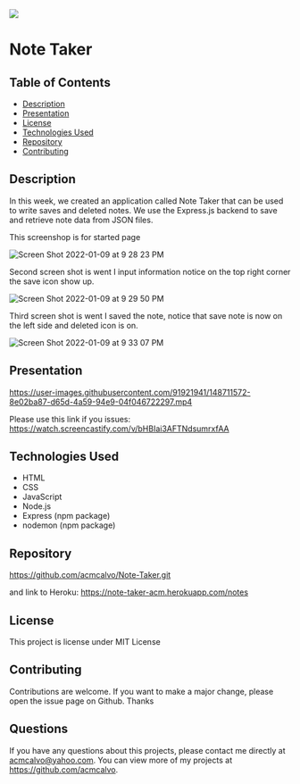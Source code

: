 <img src='https://img.shields.io/github/license/acmcalvo/README-Generator' >

  # Note Taker
 
  ## Table of Contents
  * [Description](#description)
  * [Presentation](#presentation)
  * [License](#license)
  * [Technologies Used](#technologiesUsed)
  * [Repository](#repository)
  * [Contributing](#contributing)

  ## Description
  
In this week, we created an application called Note Taker that can be used to write saves and deleted notes. We use the Express.js backend to save and retrieve note data from JSON files.
 
 This screenshop is for started page

![Screen Shot 2022-01-09 at 9 28 23 PM](https://user-images.githubusercontent.com/91921941/148711928-b63edf9a-4521-4e40-8151-22ee6586ad3c.png)

Second screen shot is went I input information notice on the top right corner the save icon show up.

![Screen Shot 2022-01-09 at 9 29 50 PM](https://user-images.githubusercontent.com/91921941/148712014-6fbcfa33-57e5-47d0-b72d-c44601d2d88b.png)

Third screen shot is went I saved the note, notice that save note is now on the left side and deleted icon is on.

![Screen Shot 2022-01-09 at 9 33 07 PM](https://user-images.githubusercontent.com/91921941/148712162-b955afc0-bf10-4e79-ace6-4e19fe69cfed.png)
  
  
  ## Presentation
  
  https://user-images.githubusercontent.com/91921941/148711572-8e02ba87-d65d-4a59-94e9-04f046722297.mp4
  
  Please use this link if you issues:
  https://watch.screencastify.com/v/bHBIai3AFTNdsumrxfAA
  
  ## Technologies Used
  * HTML
  * CSS
  * JavaScript
  * Node.js
  * Express (npm package)
  * nodemon (npm package)


  ## Repository
  https://github.com/acmcalvo/Note-Taker.git
  
  and link to Heroku:
  https://note-taker-acm.herokuapp.com/notes
  
  ## License 
  This project is license under MIT License

 
 
  ## Contributing 
  Contributions are welcome. If you want to make a major change, please open the issue page on Github. Thanks

  ## Questions
  If you have any questions about this projects, please contact me directly at acmcalvo@yahoo.com. 
  You can view more of my projects at https://github.com/acmcalvo.
